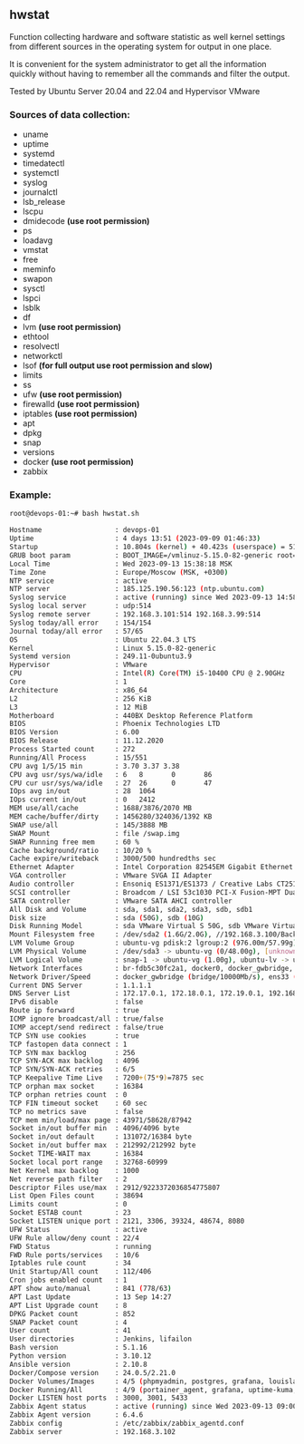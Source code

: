## hwstat

Function collecting hardware and software statistic as well kernel settings from different sources in the operating system for output in one place.

It is convenient for the system administrator to get all the information quickly without having to remember all the commands and filter the output.

Tested by Ubuntu Server 20.04 and 22.04 and Hypervisor VMware

### Sources of data collection:

- uname
- uptime
- systemd
- timedatectl
- systemctl
- syslog
- journalctl
- lsb_release
- lscpu
- dmidecode **(use root permission)**
- ps
- loadavg
- vmstat
- free
- meminfo
- swapon
- sysctl
- lspci
- lsblk
- df
- lvm **(use root permission)**
- ethtool
- resolvectl
- networkctl
- lsof **(for full output use root permission and slow)**
- limits
- ss
- ufw **(use root permission)**
- firewalld **(use root permission)**
- iptables **(use root permission)**
- apt
- dpkg
- snap
- versions
- docker **(use root permission)**
- zabbix

### Example:

```bash
root@devops-01:~# bash hwstat.sh

Hostname                  : devops-01
Uptime                    : 4 days 13:51 (2023-09-09 01:46:33)
Startup                   : 10.804s (kernel) + 40.423s (userspace) = 51.228s
GRUB boot param           : BOOT_IMAGE=/vmlinuz-5.15.0-82-generic root=/dev/mapper/ubuntu--vg-ubuntu--lv
Local Time                : Wed 2023-09-13 15:38:18 MSK
Time Zone                 : Europe/Moscow (MSK, +0300)
NTP service               : active
NTP server                : 185.125.190.56:123 (ntp.ubuntu.com)
Syslog service            : active (running) since Wed 2023-09-13 14:58:02 MSK; 40min ago
Syslog local server       : udp:514
Syslog remote server      : 192.168.3.101:514 192.168.3.99:514
Syslog today/all error    : 154/154
Journal today/all error   : 57/65
OS                        : Ubuntu 22.04.3 LTS
Kernel                    : Linux 5.15.0-82-generic
Systemd version           : 249.11-0ubuntu3.9
Hypervisor                : VMware
CPU                       : Intel(R) Core(TM) i5-10400 CPU @ 2.90GHz
Core                      : 1
Architecture              : x86_64
L2                        : 256 KiB
L3                        : 12 MiB
Motherboard               : 440BX Desktop Reference Platform
BIOS                      : Phoenix Technologies LTD
BIOS Version              : 6.00
BIOS Release              : 11.12.2020
Process Started count     : 272
Running/All Process       : 15/551
CPU avg 1/5/15 min        : 3.70 3.37 3.38
CPU avg usr/sys/wa/idle   : 6   8       0       86
CPU cur usr/sys/wa/idle   : 27  26      0       47
IOps avg in/out           : 28  1064
IOps current in/out       : 0   2412
MEM use/all/cache         : 1688/3876/2070 MB
MEM cache/buffer/dirty    : 1456280/324036/1392 KB
SWAP use/all              : 145/3888 MB
SWAP Mount                : file /swap.img
SWAP Running free mem     : 60 %
Cache background/ratio    : 10/20 %
Cache expire/writeback    : 3000/500 hundredths sec
Ethernet Adapter          : Intel Corporation 82545EM Gigabit Ethernet Controller (Copper) (rev 01)
VGA controller            : VMware SVGA II Adapter
Audio controller          : Ensoniq ES1371/ES1373 / Creative Labs CT2518 (rev 02)
SCSI controller           : Broadcom / LSI 53c1030 PCI-X Fusion-MPT Dual Ultra320 SCSI (rev 01)
SATA controller           : VMware SATA AHCI controller
All Disk and Volume       : sda, sda1, sda2, sda3, sdb, sdb1
Disk size                 : sda (50G), sdb (10G)
Disk Running Model        : sda VMware Virtual S 50G, sdb VMware Virtual S 10G
Mount Filesystem free     : /dev/sda2 (1.6G/2.0G), //192.168.3.100/Backup (304G/1.9T), overlay (36G/57G)
LVM Volume Group          : ubuntu-vg pdisk:2 lgroup:2 (976.00m/57.99g)
LVM Physical Volume       : /dev/sda3 -> ubuntu-vg (0/48.00g), [unknown] -> ubuntu-vg (976.00m/10.00g)
LVM Logical Volume        : snap-1 -> ubuntu-vg (1.00g), ubuntu-lv -> ubuntu-vg (56.04g)
Network Interfaces        : br-fdb5c30fc2a1, docker0, docker_gwbridge, ens33, veth3fb69fe, veth5535ce9
Network Driver/Speed      : docker_gwbridge (bridge/10000Mb/s), ens33 (e1000/1000Mb/s)
Current DNS Server        : 1.1.1.1
DNS Server List           : 172.17.0.1, 172.18.0.1, 172.19.0.1, 192.168.3.101, 8.8.8.8, 1.1.1.1
IPv6 disable              : false
Route ip forward          : true
ICMP ignore broadcast/all : true/false
ICMP accept/send redirect : false/true
TCP SYN use cookies       : true
TCP fastopen data connect : 1
TCP SYN max backlog       : 256
TCP SYN-ACK max backlog   : 4096
TCP SYN/SYN-ACK retries   : 6/5
TCP Keepalive Time Live   : 7200+(75*9)=7875 sec
TCP orphan max socket     : 16384
TCP orphan retries count  : 0
TCP FIN timeout socket    : 60 sec
TCP no metrics save       : false
TCP mem min/load/max page : 43971/58628/87942
Socket in/out buffer min  : 4096/4096 byte
Socket in/out default     : 131072/16384 byte
Socket in/out buffer max  : 212992/212992 byte
Socket TIME-WAIT max      : 16384
Socket local port range   : 32768-60999
Net Kernel max backlog    : 1000
Net reverse path filter   : 2
Descriptor Files use/max  : 2912/9223372036854775807
List Open Files count     : 38694
Limits count              : 0
Socket ESTAB count        : 23
Socket LISTEN unique port : 2121, 3306, 39324, 48674, 8080
UFW Status                : active
UFW Rule allow/deny count : 22/4
FWD Status                : running
FWD Rule ports/services   : 10/6
Iptables rule count       : 34
Unit Startup/All count    : 112/406
Cron jobs enabled count   : 1
APT show auto/manual      : 841 (778/63)
APT Last Update           : 13 Sep 14:27
APT List Upgrade count    : 8
DPKG Packet count         : 852
SNAP Packet count         : 4
User count                : 41
User directories          : Jenkins, lifailon
Bash version              : 5.1.16
Python version            : 3.10.12
Ansible version           : 2.10.8
Docker/Compose version    : 24.0.5/2.21.0
Docker Volumes/Images     : 4/5 (phpmyadmin, postgres, grafana, louislam/uptime-kuma, portainer/agent)
Docker Running/All        : 4/9 (portainer_agent, grafana, uptime-kuma, pgsql)
Docker LISTEN host ports  : 3000, 3001, 5433
Zabbix Agent status       : active (running) since Wed 2023-09-13 09:00:04 MSK; 6h ago
Zabbix Agent version      : 6.4.6
Zabbix config             : /etc/zabbix/zabbix_agentd.conf
Zabbix server             : 192.168.3.102
```
